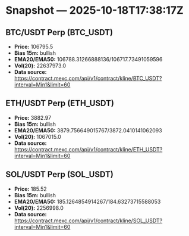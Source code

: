 # Snapshot — 2025-10-18T17:38:17Z

## BTC/USDT Perp (BTC_USDT)
- **Price:** 106795.5
- **Bias 15m:** bullish
- **EMA20/EMA50:** 106788.31266888136/106717.73491059596
- **Vol(20):** 22637973.0
- **Data source:** https://contract.mexc.com/api/v1/contract/kline/BTC_USDT?interval=Min1&limit=60

## ETH/USDT Perp (ETH_USDT)
- **Price:** 3882.97
- **Bias 15m:** bullish
- **EMA20/EMA50:** 3879.756649015767/3872.0410141062093
- **Vol(20):** 1067015.0
- **Data source:** https://contract.mexc.com/api/v1/contract/kline/ETH_USDT?interval=Min1&limit=60

## SOL/USDT Perp (SOL_USDT)
- **Price:** 185.52
- **Bias 15m:** bullish
- **EMA20/EMA50:** 185.1264854914267/184.63273715588053
- **Vol(20):** 2256998.0
- **Data source:** https://contract.mexc.com/api/v1/contract/kline/SOL_USDT?interval=Min1&limit=60
